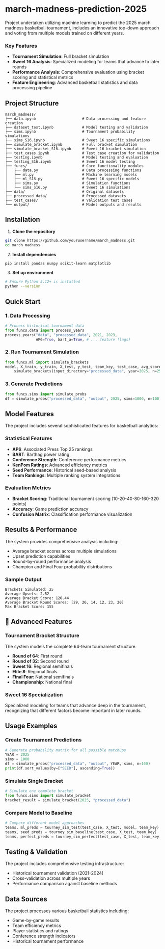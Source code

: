 # march-madness-prediction-2025

Project undertaken utilizing machine learning to predict the 2025 march madness basketball tournament, includes an innovative top-down approach and voting from multiple models trained on different years.

### Key Features

- **Tournament Simulation**: Full bracket simulation
- **Sweet 16 Analysis**: Specialized modeling for teams that advance to later rounds
- **Performance Analysis**: Comprehensive evaluation using bracket scoring and statistical metrics
- **Feature Engineering**: Advanced basketball statistics and data processing pipeline

## Project Structure

```
march_madness/
├── data.ipynb                     # Data processing and feature creation
├── dataset_test.ipynb             # Model testing and validation
├── sims.ipynb                     # Tournament probability simulations
├── sims_S16.ipynb                 # Sweet 16 specific simulations
├── simulate_bracket.ipynb         # Full bracket simulation
├── simulate_bracket_S16.ipynb     # Sweet 16 bracket simulation
├── test_cases.ipynb               # Test case creation for validation
├── testing.ipynb                  # Model testing and evaluation
├── testing_S16.ipynb              # Sweet 16 model testing
├── funcs/                         # Core functionality modules
│   ├── data.py                    # Data processing functions
│   ├── ml.py                      # Machine learning models
│   ├── ml_S16.py                  # Sweet 16 specific models
│   ├── sims.py                    # Simulation functions
│   └── sims_S16.py                # Sweet 16 simulations
├── data/                          # Original datasets
├── processed_data/                # Processed datasets
├── test_cases/                    # Validation test cases
└── output/                        # Model outputs and results
```

## Installation

1. **Clone the repository**
```bash
git clone https://github.com/yourusername/march_madness.git
cd march_madness
```

2. **Install dependencies**
```bash
pip install pandas numpy scikit-learn matplotlib
```

3. **Set up environment**
```bash
# Ensure Python 3.12+ is installed
python --version
```

## Quick Start

### 1. Data Processing
```python
# Process historical tournament data
from funcs.data import process_years
process_years("data", "processed_data", 2021, 2023, 
              AP6=True, bart_a=True, # ... feature flags)
```

### 2. Run Tournament Simulation
```python
from funcs.ml import simulate_brackets
model, X_train, y_train, X_test, y_test, team_key, test_case, avg_score, max_score = 
    simulate_brackets(input_directory="processed_data", year=2025, n=25)
```

### 3. Generate Predictions
```python
from funcs.sims import simulate_probs
df = simulate_probs("processed_data", "output", 2025, sims=1000, n=100)
```

## Model Features

The project includes several sophisticated features for basketball analytics:

### Statistical Features
- **AP6**: Associated Press Top 25 rankings
- **BART**: Barthag power rating
- **Conference Strength**: Conference performance metrics
- **KenPom Ratings**: Advanced efficiency metrics
- **Seed Performance**: Historical seed-based analysis
- **Team Rankings**: Multiple ranking system integrations

### Evaluation Metrics
- **Bracket Scoring**: Traditional tournament scoring (10-20-40-80-160-320 points)
- **Accuracy**: Game prediction accuracy
- **Confusion Matrix**: Classification performance visualization

## Results & Performance

The system provides comprehensive analysis including:
- Average bracket scores across multiple simulations
- Upset prediction capabilities
- Round-by-round performance analysis
- Champion and Final Four probability distributions

### Sample Output
```
Brackets Simulated: 25
Average Upsets: 2.52
Average Bracket Score: 126.44
Average Bracket Round Scores: [29, 26, 14, 12, 23, 20]
Max Bracket Score: 155
```

## 🔬 Advanced Features

### Tournament Bracket Structure
The system models the complete 64-team tournament structure:
- **Round of 64**: First round 
- **Round of 32**: Second round
- **Sweet 16**: Regional semifinals
- **Elite 8**: Regional finals
- **Final Four**: National semifinals
- **Championship**: National final

### Sweet 16 Specialization
Specialized modeling for teams that advance deep in the tournament, recognizing that different factors become important in later rounds.

## Usage Examples

### Create Tournament Predictions
```python
# Generate probability matrix for all possible matchups
YEAR = 2025
sims = 1000
df = simulate_probs("processed_data", "output", YEAR, sims, n=100)
print(df.sort_values(by=["SEED"], ascending=True))
```

### Simulate Single Bracket
```python
# Simulate one complete bracket
from funcs.sims import simulate_bracket
bracket_result = simulate_bracket(2025, "processed_data")
```

### Compare Model to Baseline
```python
# Compare different model approaches
teams, ml_preds = tourney_sim_test(test_case, X_test, model, team_key)
teams, seed_preds = tourney_sim_baseline(test_case, X_test, team_key)
teams, perfect_preds = tourney_sim_perfect(test_case, X_test, team_key)
```

## Testing & Validation

The project includes comprehensive testing infrastructure:
- Historical tournament validation (2021-2024)
- Cross-validation across multiple years
- Performance comparison against baseline methods

## Data Sources

The project processes various basketball statistics including:
- Game-by-game results
- Team efficiency metrics
- Player statistics and ratings
- Conference strength indicators
- Historical tournament performance
